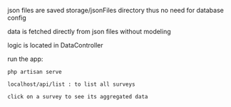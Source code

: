 json files are saved storage/jsonFiles directory thus no need for database config

data is fetched directly from json files without modeling

logic is located in DataController

run the app:
    
    php artisan serve
    
    localhost/api/list : to list all surveys
    
    click on a survey to see its aggregated data
